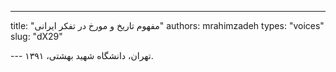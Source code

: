 --- 
title: "مفهوم تاریخ و مورخ در تفکر ایرانی" 
authors: mrahimzadeh 
types: "voices" 
slug: "dX29" 
<div id="71180217751"><script type="text/JavaScript" src="https://www.aparat.com/embed/yYCmH?data[rnddiv]=71180217751&data[responsive]=yes"></script></div>--- 
تهران، دانشگاه شهید بهشتی، ۱۳۹۱.
